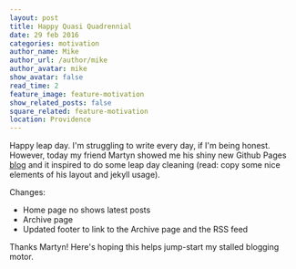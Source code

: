 ```yaml
---
layout: post
title: Happy Quasi Quadrennial
date: 29 feb 2016
categories: motivation
author_name: Mike
author_url: /author/mike
author_avatar: mike
show_avatar: false
read_time: 2
feature_image: feature-motivation
show_related_posts: false
square_related: feature-motivation
location: Providence
---
```


Happy leap day. I'm struggling to write every day, if I'm being honest. However, today my friend Martyn showed me his shiny new Github Pages [blog](http://martynchamberlin.com/) and it inspired to do some leap day cleaning (read: copy some nice elements of his layout and jekyll usage).

Changes:

* Home page no shows latest posts
* Archive page
* Updated footer to link to the Archive page and the RSS feed

Thanks Martyn! Here's hoping this helps jump-start my stalled blogging motor.
